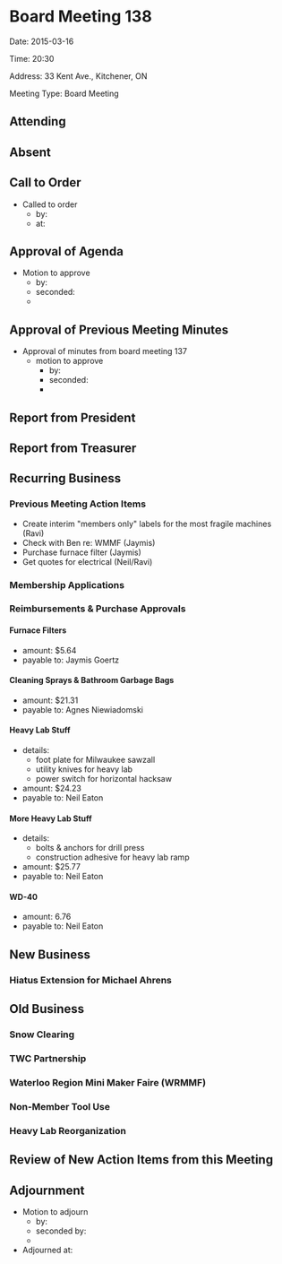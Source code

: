 # Board Meeting 138

Date: 2015-03-16

Time: 20:30

Address: 33 Kent Ave., Kitchener, ON

Meeting Type: Board Meeting

## Attending

## Absent

## Call to Order
* Called to order
    * by: 
    * at: 

## Approval of Agenda
* Motion to approve
    * by: 
    * seconded: 
    * 

## Approval of Previous Meeting Minutes
* Approval of minutes from board meeting 137
    * motion to approve
        * by: 
        * seconded: 
        * 

## Report from President

## Report from Treasurer

## Recurring Business

### Previous Meeting Action Items
* Create interim "members only" labels for the most fragile machines (Ravi)
* Check with Ben re: WMMF (Jaymis)
* Purchase furnace filter (Jaymis)
* Get quotes for electrical (Neil/Ravi)

### Membership Applications

### Reimbursements & Purchase Approvals

#### Furnace Filters
* amount: $5.64
* payable to: Jaymis Goertz

#### Cleaning Sprays & Bathroom Garbage Bags
* amount: $21.31
* payable to: Agnes Niewiadomski

#### Heavy Lab Stuff
* details:
    * foot plate for Milwaukee sawzall
    * utility knives for heavy lab
    * power switch for horizontal hacksaw
* amount: $24.23
* payable to: Neil Eaton

#### More Heavy Lab Stuff
* details:
    * bolts & anchors for drill press
    * construction adhesive for heavy lab ramp
* amount: $25.77
* payable to: Neil Eaton

#### WD-40
* amount: 6.76
* payable to: Neil Eaton

## New Business

### Hiatus Extension for Michael Ahrens

## Old Business

### Snow Clearing

### TWC Partnership

### Waterloo Region Mini Maker Faire (WRMMF)

### Non-Member Tool Use

### Heavy Lab Reorganization

## Review of New Action Items from this Meeting

## Adjournment
* Motion to adjourn
    * by: 
    * seconded by: 
    * 
* Adjourned at: 
